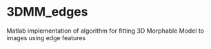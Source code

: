 # 3DMM_edges
Matlab implementation of algorithm for fitting 3D Morphable Model to images using edge features
